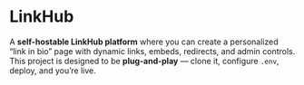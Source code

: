 # LinkHub
A **self-hostable LinkHub platform** where you can create a personalized “link in bio” page with dynamic links, embeds, redirects, and admin controls.   This project is designed to be **plug-and-play** — clone it, configure `.env`, deploy, and you’re live.  

